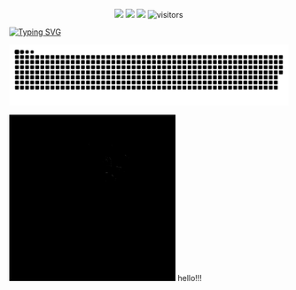 <!--   my-icons -->
<p align="center">
    <!-- <a href="https://github.com/python/cpython"><img src="https://img.shields.io/badge/Python-3.10-FF1493.svg"></a> -->
    <a href="https://github.com/shouxieai/bevfusion_02hero/graphs/contributors"><img src="https://img.shields.io/github/contributors/duanmushuangquan/BEV_code?color=blue"></a>
    <a href="https://github.com/shouxieai/bevfusion_02hero/stargazers"><img src="https://img.shields.io/github/stars/duanmushuangquan/BEV_code.svg?logo=github"></a>
    <a href="https://github.com/shouxieai/bevfusion_02hero/network/members"><img src="https://img.shields.io/github/forks/duanmushuangquan/BEV_code.svg?color=blue&logo=github"></a>
    <img src="https://visitor-badge.laobi.icu/badge?page_id=shouxieai.bevfusion_02hero" alt="visitors"/>   
</p>

[![Typing SVG](https://readme-typing-svg.demolab.com?font=Fira+Code&pause=1000&width=435&lines=Here+is+our+experience+learning+bevfusion)](https://git.io/typing-svg)

![bevfusion_02hero's github activity graph](https://raw.githubusercontent.com/shouxieai/bevfusion_02hero/output/github-contribution-grid-snake.svg)

<div aligh="center">
<img src="https://github.com/shouxieai/bevfusion_02hero/blob/main/asset/gif/test.gif" width="300" height="300" loop=infinite>
hello!!!
</div>

